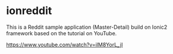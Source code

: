 # ionreddit

This is a Reddit sample application (Master-Detail) build on Ionic2 framework based on the tutorial on YouTube.

https://www.youtube.com/watch?v=ilM8YorL_jI
